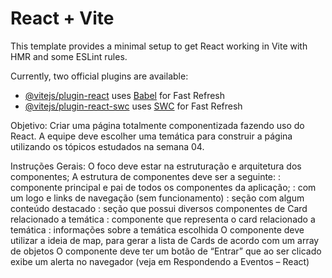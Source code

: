 # React + Vite

This template provides a minimal setup to get React working in Vite with HMR and some ESLint rules.

Currently, two official plugins are available:

- [@vitejs/plugin-react](https://github.com/vitejs/vite-plugin-react/blob/main/packages/plugin-react/README.md) uses [Babel](https://babeljs.io/) for Fast Refresh
- [@vitejs/plugin-react-swc](https://github.com/vitejs/vite-plugin-react-swc) uses [SWC](https://swc.rs/) for Fast Refresh


Objetivo:
Criar uma página totalmente componentizada fazendo uso do React. A equipe deve escolher uma temática para construir a página utilizando os tópicos estudados na semana 04.

Instruções Gerais:
O foco deve estar na estruturação e arquitetura dos componentes;
A estrutura de componentes deve ser a seguinte:
<App>: componente principal e pai de todos os componentes da aplicação;
<Cabecalho>: com um logo e links de navegação (sem funcionamento)
<Banner>: seção com algum conteúdo destacado
<Galeria>: seção que possui diversos componentes de Card relacionado a temática
<Card>: componente que representa o card relacionado a temática
<Rodape>: informações sobre a temática escolhida
O componente <Galeria> deve utilizar a ideia de map, para gerar a lista de Cards de acordo com um array de objetos
O componente <Cabecalho> deve ter um botão de “Entrar” que ao ser clicado exibe um alerta no navegador (veja em Respondendo a Eventos – React)